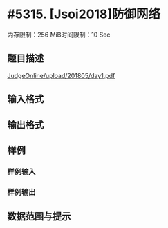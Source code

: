 # #5315. [Jsoi2018]防御网络

内存限制：256 MiB时间限制：10 Sec

## 题目描述

 [JudgeOnline/upload/201805/day1.pdf](upload/201805/day1.pdf)

## 输入格式

## 输出格式

## 样例

### 样例输入

### 样例输出

## 数据范围与提示

